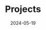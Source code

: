 ---
title: 'Projects'
date: 2024-05-19
type: landing

design:
  # Section spacing

# Page sections
sections:
  - block: page-summary
    content:
      title: 'Projects'
      subtitle: ''
      text: |
        Throughout my undergraduate studies, I had the opportunity to work on several mechanical and electromechanical projects where I had to use hands on designing and manufacturing techniques in addition to the theoratical concepts to bring an idea into realization. While working on these projects, I gained valuable skills in **Mechanical design**, **3d cad modeling**, **FEM simulations**, **3d printing**, **Arduino** and many other tools and techniques. Recently, I started learning machine learning and trying out different types of projects to bolster the concepts. 

  - block: project-collection
    id: research-projects
    content:
      title: Selected Projects
      filters:
        folders:
          - projects
    design:
      view: project-grid
      fill_image: false
      columns: 2
---
